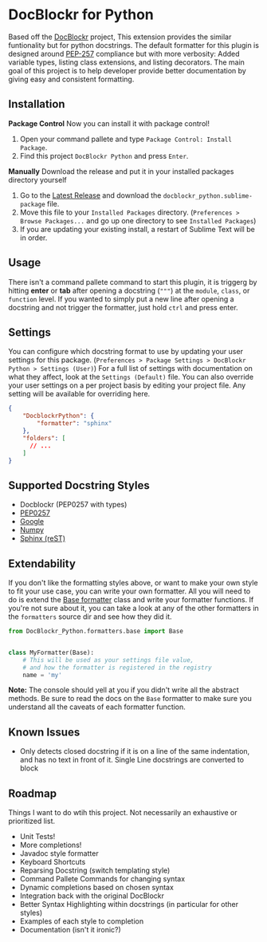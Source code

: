 DocBlockr for Python
====================
Based off the [DocBlockr](https://github.com/spadgos/sublime-jsdocs) project, This extension provides the similar funtionality but for python docstrings.
The default formatter for this plugin is designed around [PEP-257](https://www.python.org/dev/peps/pep-0257/) compliance but with more verbosity: Added variable types, listing class extensions, and listing decorators.
The main goal of this project is to help developer provide better documentation by giving easy and consistent formatting.


Installation
------------
**Package Control**
Now you can install it with package control!
1. Open your command pallete and type `Package Control: Install Package`.
1. Find this project `DocBlockr Python` and press `Enter`.

**Manually**
Download the release and put it in your installed packages directory yourself

1. Go to the [Latest Release](https://github.com/adambullmer/sublime-docblockr-python/releases/latest) and download the `docblockr_python.sublime-package` file.
1. Move this file to your `Installed Packages` directory. (`Preferences > Browse Packages...` and go up one directory to see `Installed Packages`)
1. If you are updating your existing install, a restart of Sublime Text will be in order.


Usage
-----
There isn't a command pallete command to start this plugin, it is triggerg by hitting **enter** or **tab** after opening a docstring (`"""`) at the `module`, `class`, or `function` level.
If you wanted to simply put a new line after opening a docstring and not trigger the formatter, just hold `ctrl` and press enter.


Settings
--------
You can configure which docstring format to use by updating your user settings for this package. (`Preferences > Package Settings > DocBlockr Python > Settings (User)`)
For a full list of settings with documentation on what they affect, look at the `Settings (Default)` file.
You can also override your user settings on a per project basis by editing your project file. Any setting will be available for overriding here.

```json
{
	"DocblockrPython": {
		"formatter": "sphinx"
	},
	"folders": [
	  // ...
	]
}
```


Supported Docstring Styles
--------------------------
- Docblockr (PEP0257 with types)
- [PEP0257](https://www.python.org/dev/peps/pep-0257/)
- [Google](https://google-styleguide.googlecode.com/svn/trunk/pyguide.html#Comments)
- [Numpy](https://github.com/numpy/numpy/blob/master/doc/HOWTO_DOCUMENT.rst.txt)
- [Sphinx (reST)](https://pythonhosted.org/an_example_pypi_project/sphinx.html)


Extendability
-------------
If you don't like the formatting styles above, or want to make your own style to fit your use case, you can write your own formatter.
All you will need to do is extend the [Base formatter](https://github.com/adambullmer/sublime-docblockr-python/blob/master/formatters/base.py#L32) class and write your formatter functions.
If you're not sure about it, you can take a look at any of the other formatters in the `formatters` source dir and see how they did it.

```py
from DocBlockr_Python.formatters.base import Base


class MyFormatter(Base):
    # This will be used as your settings file value,
    # and how the formatter is registered in the registry
    name = 'my'
```

**Note:** The console should yell at you if you didn't write all the abstract methods. Be sure to read the docs on the `Base` formatter
to make sure you understand all the caveats of each formatter function.


Known Issues
------------
- Only detects closed docstring if it is on a line of the same indentation, and has no text in front of it. Single Line docstrings are converted to block


Roadmap
-------
Things I want to do wtih this project. Not necessarily an exhaustive or prioritized list.

- Unit Tests!
- More completions!
- Javadoc style formatter
- Keyboard Shortcuts
- Reparsing Docstring (switch templating style)
- Command Pallete Commands for changing syntax
- Dynamic completions based on chosen syntax
- Integration back with the original DocBlockr
- Better Syntax Highlighting within docstrings (in particular for other styles)
- Examples of each style to completion
- Documentation (isn't it ironic?)
